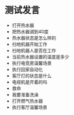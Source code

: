 # 测试发言

* 打开热水器
* 把热水器调到40度
* 热水器状态是怎么样的
* 扫地机器开始工作
* 扫地机器人是否在工作
* 当前热水器设置的温度是多少
* 执行电竞房温馨场景
* 执行回家自动化
* 客厅灯的状态是什么
* 电视机是开着的吗
* 救命
* 我要准备洗澡
* 打开燃气热水器
* 执行客厅温馨场景